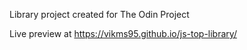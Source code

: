 Library project created for The Odin Project

Live preview at https://vikms95.github.io/js-top-library/
